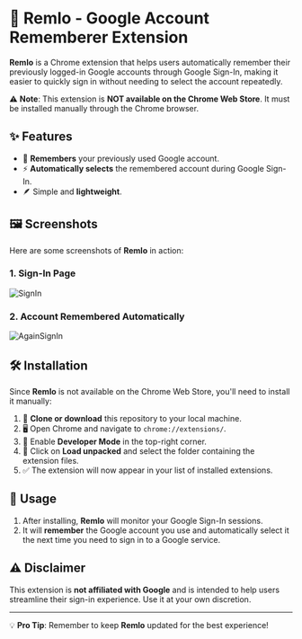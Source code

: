 # 📌 Remlo - Google Account Rememberer Extension

**Remlo** is a Chrome extension that helps users automatically remember their previously logged-in Google accounts through Google Sign-In, making it easier to quickly sign in without needing to select the account repeatedly.

⚠️ **Note**: This extension is **NOT available on the Chrome Web Store**. It must be installed manually through the Chrome browser.

## ✨ Features

- 🔐 **Remembers** your previously used Google account.
- ⚡ **Automatically selects** the remembered account during Google Sign-In.
- 🪶 Simple and **lightweight**.

## 🖼️ Screenshots

Here are some screenshots of **Remlo** in action:

### 1. Sign-In Page
![SignIn](https://github.com/user-attachments/assets/73c11d0a-8e3a-4d68-8a7d-721aad6505b7)

### 2. Account Remembered Automatically
![AgainSignIn](https://github.com/user-attachments/assets/fd804f86-40fd-4244-b0a2-216cb0fc6ad6)

## 🛠️ Installation

Since **Remlo** is not available on the Chrome Web Store, you'll need to install it manually:

1. 📂 **Clone or download** this repository to your local machine.
2. 🖥️ Open Chrome and navigate to `chrome://extensions/`.
3. 🔧 Enable **Developer Mode** in the top-right corner.
4. 📁 Click on **Load unpacked** and select the folder containing the extension files.
5. ✅ The extension will now appear in your list of installed extensions.

## 🚀 Usage

1. After installing, **Remlo** will monitor your Google Sign-In sessions.
2. It will **remember** the Google account you use and automatically select it the next time you need to sign in to a Google service.

## ⚠️ Disclaimer

This extension is **not affiliated with Google** and is intended to help users streamline their sign-in experience. Use it at your own discretion.

---

💡 **Pro Tip**: Remember to keep **Remlo** updated for the best experience!
